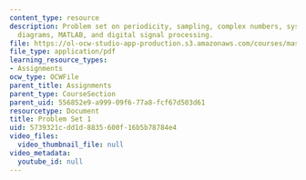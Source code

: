 ```yaml
---
content_type: resource
description: Problem set on periodicity, sampling, complex numbers, systems and block
  diagrams, MATLAB, and digital signal processing.
file: https://ol-ocw-studio-app-production.s3.amazonaws.com/courses/mas-160-signals-systems-and-information-for-media-technology-fall-2007/5739321cdd1d8835600f16b5b78784e4_ps1.pdf
file_type: application/pdf
learning_resource_types:
- Assignments
ocw_type: OCWFile
parent_title: Assignments
parent_type: CourseSection
parent_uid: 556852e9-a999-09f6-77a8-fcf67d503d61
resourcetype: Document
title: Problem Set 1
uid: 5739321c-dd1d-8835-600f-16b5b78784e4
video_files:
  video_thumbnail_file: null
video_metadata:
  youtube_id: null
---
```

